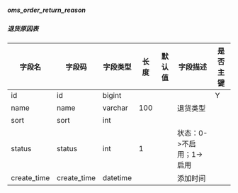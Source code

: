 
##### oms_order_return_reason
##### 退货原因表
|字段名|字段码|字段类型|长度|默认值|字段描述|是否主键|
|----|----|----|----|----|----|----|
|id|id|bigint||||Y|
|name|name|varchar|100||退货类型||
|sort|sort|int|||||
|status|status|int|1||状态：0->不启用；1->启用||
|create_time|create_time|datetime|||添加时间||
